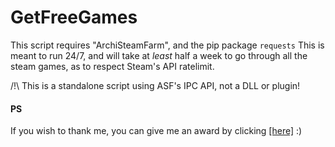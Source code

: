 
# GetFreeGames
This script requires "ArchiSteamFarm", and the pip package `requests`
This is meant to run 24/7, and will take at *least* half a week to go through all the steam games, as to respect Steam's API ratelimit.

/!\ This is a standalone script using ASF's IPC API, not a DLL or plugin!


#### PS
If you wish to thank me, you can give me an award by clicking [\[here\]](https://steamcommunity.com/sharedfiles/filedetails/?id=2156064712) :)
